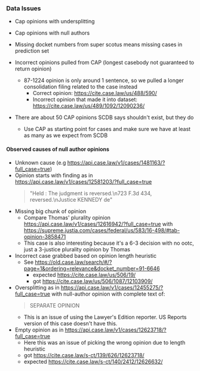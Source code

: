 ### Data Issues

- Cap opinions with undersplitting
- Cap opinions with null authors
- Missing docket numbers from super scotus means missing cases in prediction set
- Incorrect opinions pulled from CAP (longest casebody not guaranteed to return opinion)
    - 87-1224 opinion is only around 1 sentence, so we pulled a longer consolidation filing related to the case instead
        - Correct opinion: https://cite.case.law/us/488/590/
        - Incorrect opinion that made it into dataset: https://cite.case.law/us/489/1092/12090236/
    
- There are about 50 CAP opinions SCDB says shouldn't exist, but they do
    - Use CAP as starting point for cases and make sure we have at least as many as we expect from SCDB

#### Observed causes of null author opinions
- Unknown cause (e.g https://api.case.law/v1/cases/1481163/?full_case=true)
- Opinion starts with finding as in https://api.case.law/v1/cases/12581203/?full_case=true 
    >"Held : The judgment is reversed.\n723 F.3d 434, reversed.\nJustice KENNEDY de"
- Missing big chunk of opinion
    - Compare Thomas' plurality opinion https://api.case.law/v1/cases/12616942/?full_case=true with https://supreme.justia.com/cases/federal/us/583/16-498/#tab-opinion-3858471
    - This case is also interesting because it's a 6-3 decision with no ootc, just a 3-justice plurality opinion by Thomas
- Incorrect case grabbed based on opinion length heuristic
    - See https://old.case.law/search/#/?page=1&ordering=relevance&docket_number=91-6646
        - expected https://cite.case.law/us/506/19/
        - got https://cite.case.law/us/506/1087/12103909/
- Oversplitting as in https://api.case.law/v1/cases/12455275/?full_case=true with null-author opinion with complete text of:
    > SEPARATE OPINION
    - This is an issue of using the Lawyer's Edition reporter. US Reports version of this case doesn't have this.
- Empty opinion as in https://api.case.law/v1/cases/12623718/?full_case=true
    - Here this was an issue of picking the wrong opinion due to length heuristic
    - got https://cite.case.law/s-ct/139/626/12623718/
    - expected https://cite.case.law/s-ct/140/2412/12626632/
